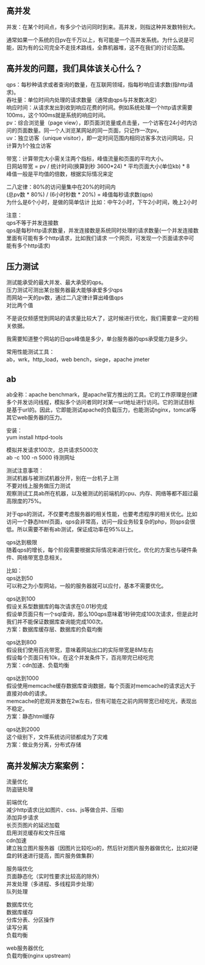   
高并发  
-------------
并发：在某个时间点，有多少个访问同时到来。高并发，则指这种并发数特别大。  
  
通常如果一个系统的日pv在千万以上，有可能是一个高并发系统。为什么说是可能，因为有的公司完全不走技术路线，全靠机器堆，这不在我们的讨论范围。  
  
  
高并发的问题，我们具体该关心什么？  
-------------
qps：每秒种请求或者查询的数量，在互联网领域，指每秒响应请求数(指http请求)。  
吞吐量：单位时间内处理的请求数量（通常由qps与并发数决定）  
响应时间：从请求发出到收到响应花费的时间。例如系统处理一个http请求需要100ms，这个100ms就是系统的响应时间。  
pv：综合浏览量（page view），即页面浏览量或点击量，一个访客在24小时内访问的页面数量。同一个人浏览某网站的同一页面，只记作一次pv。  
uv：独立访客（unique visitor），即一定时间范围内相同访客多次访问网站，只计算为1个独立访客  
  
带宽：计算带完大小需关注两个指标，峰值流量和页面的平均大小。  
日网站带宽 = pv / 统计时间(换算到秒 3600*24) * 平均页面大小(单位kb) * 8  
峰值一般是平均值的倍数，根据实际情况来定  
  
二八定律：80%的访问量集中在20%的时间内  
(总pv数 * 80%) / (6小时秒数 * 20%) = 峰值每秒请求数(qps)  
为什么是6个小时，是做的简单估计 比如：中午2小时，下午2小时间，晚上2小时  
  
  
注意：  
qps不等于并发连接数  
qps是每秒http请求数量，并发连接数是系统同时处理的请求数量(一个并发连接数里面有可能有多个http请求，比如我们请求 一个网页，可发现一个页面请求中可能有多个http请求)  
  
  
  
  
压力测试  
-------------
测试能承受的最大并发、最大承受的qps。  
压力测试可测出某台服务器最大能够承爱多少qps  
而网站一天的pv数，通过二八定律计算出峰值qps  
对比两个值   
  
不是说仅频感觉到网站的请求量比较大了，这时候进行优化，我们需要拿一定的相关依据。  
  
  
我需要知道整个网站的日qps峰值是多少，单台服务器的qps承受能力是多少。  
  
  
常用性能测试工具：  
ab，wrk，http_load，web bench，siege，apache jmeter  
  
  
ab  
-------------
ab全称：apache benchmark，是apache官方推出的工具。它的工作原理是创建多个并发访问线程，模拟多个访问者同时对某一url地址进行访问。它的测试目标是基于url的。因此，它即能测试apache的负载压力，也能测试nginx，tomcat等其它web服务器的压力。  
  
安装：  
yum install httpd-tools  
  
模拟并发请求100次，总共请求5000次  
ab -c 100 -n 5000 待测网址  
  
测试注意事项：  
测试机器与被测试机器分开，别在一台机子上测  
不要对线上服务做压力测试  
观察测试工具ab所在机器，以及被测试的前端机的cpu、内存、网络等都不超过最高限度的75%。  
  
对于qps的测试，不仅要考虑服务器的相关性能，也要考虑程序的相关优化。比如访问一个静态html页面，qps会非常高，访问一段业务较复杂的php，则qps会很低。所以需要不断有ab测试，保证成功率在95%以上。  
  
qps达到极限  
随着qps的增长，每个阶段需要根据实际情况来进行优化，优化的方案也与硬件条件、网络带宽息息相关。  

比如：  
qps达到50  
可以称之为小型网站，一般的服务器就可以应付，基本不需要优化。  
  
qps达到100  
假设关系型数据库的每次请求在0.01秒完成  
假设单页面只有一个sql查询，那么100qps意味着1秒钟完成100次请求，但是此时我们并不能保证数据库查询能完成100次。  
方案：数据库缓存层、数据库的负载均衡  
  
  
qps达到800  
假设我们使用百兆带宽，意味着网站出口的实际带宽是8M左右  
假设每个页面只有10k，在这个并发条件下，百兆带完已经吃完  
方案：cdn加速、负载均衡  
  
  
qps达到1000  
假设使用memcache缓存数据库查询数据，每个页面对memcache的请求远大于直接对db的请求。  
memcache的悲观并发数在2w左右，但有可能在之前内网带宽已经吃光，表现出不稳定。  
方案：静态html缓存  
  
  
qps达到2000  
这个级别下，文件系统访问锁都成为了灾难  
方案：做业务分离，分布式存储  
  
  
高并发解决方案案例：  
-------------
流量优化  
防盗链处理  
  
前端优化  
减少http请求(比如图片、css、js等做合并、压缩)  
添加异步请求  
长页页图片的延迟加载  
启用浏览缓存和文件压缩  
cdn加速  
建立独立图片服务器（因图片比较吃io的，然后针对图片服务器做优化，比如对硬盘的转速进行提高，图片服务做集群）  
  
服务端优化  
页面静态化（实时性要求比较高的除外）  
并发处理（多进程、多线程异步处理）  
队列处理  
  
数据库优化  
数据库缓存  
分库分表、分区操作  
读写分离  
负载均衡  
  
web服务器优化  
负载均衡(nginx upstream)  
  
  




































